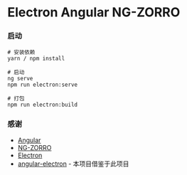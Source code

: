# Electron Angular NG-ZORRO

### 启动
```shell
# 安装依赖
yarn / npm install

# 启动
ng serve
npm run electron:serve

# 打包
npm run electron:build
```



### 感谢
 - [Angular](https://github.com/angular/angular)
 - [NG-ZORRO](https://github.com/NG-ZORRO/ng-zorro-antd)
 - [Electron](https://github.com/electron/electron)
 - [angular-electron](https://github.com/maximegris/angular-electron) - 本项目借鉴于此项目
